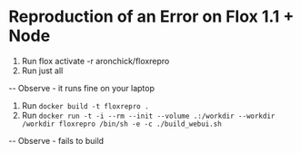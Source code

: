 # Reproduction of an Error on Flox 1.1 + Node

1. Run flox activate -r aronchick/floxrepro
2. Run just all

-- Observe - it runs fine on your laptop

1. Run `docker build -t floxrepro .`
2. Run `docker run -t -i --rm --init --volume .:/workdir --workdir /workdir floxrepro /bin/sh -e -c ./build_webui.sh`

-- Observe - fails to build